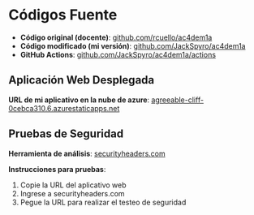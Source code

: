 # Códigos Fuente
- **Código original (docente)**: [github.com/rcuello/ac4dem1a](https://github.com/rcuello/ac4dem1a/tree/master/sistemas-distribuidos/poke-dex-lab)
- **Código modificado (mi versión)**: [github.com/JackSpyro/ac4dem1a](https://github.com/JackSpyro/ac4dem1a)
- **GitHub Actions**: [github.com/JackSpyro/ac4dem1a/actions](https://github.com/JackSpyro/ac4dem1a/actions)

## Aplicación Web Desplegada
**URL de mi aplicativo en la nube de azure**: [agreeable-cliff-0cebca310.6.azurestaticapps.net](https://agreeable-cliff-0cebca310.6.azurestaticapps.net)

## Pruebas de Seguridad
**Herramienta de análisis**: [securityheaders.com](https://securityheaders.com/)

**Instrucciones para pruebas**:
1. Copie la URL del aplicativo web
2. Ingrese a securityheaders.com
3. Pegue la URL para realizar el testeo de seguridad
